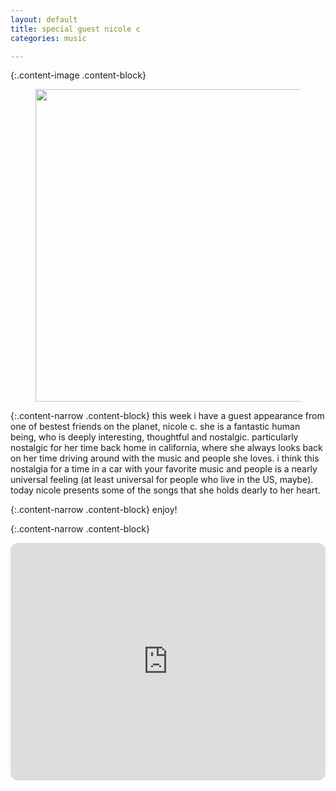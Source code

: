 ```yaml
---
layout: default
title: special guest nicole c
categories: music

---
```

{:.content-image .content-block}
<figure><center>
  <img width="500" src="/images/guests/nicole_c.jpg" data-action="zoom"/>
</center></figure>

{:.content-narrow .content-block}
this week i have a guest appearance from one of bestest friends on the planet, nicole c. she is a fantastic human being, who is deeply interesting, thoughtful and nostalgic. particularly nostalgic for her time back home in california, where she always looks back on her time driving around with the music and people she loves. i think this nostalgia for a time in a car with your favorite music and people is a nearly universal feeling (at least universal for people who live in the US, maybe). today nicole presents some of the songs that she holds dearly to her heart.  

{:.content-narrow .content-block}
enjoy!


{:.content-narrow .content-block}
<iframe style="border-radius:12px" src="https://open.spotify.com/embed/playlist/1cqX7BKBeiStakow2igQdx?utm_source=generator&theme=0" width="100%" height="380" frameBorder="0" allowfullscreen="" allow="autoplay; clipboard-write; encrypted-media; fullscreen; picture-in-picture" loading="lazy"></iframe>